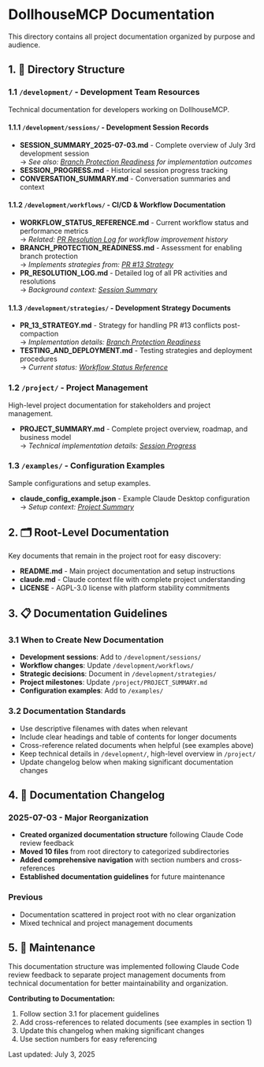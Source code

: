 # DollhouseMCP Documentation

This directory contains all project documentation organized by purpose and audience.

## 1. 📁 Directory Structure

### 1.1 `/development/` - Development Team Resources
Technical documentation for developers working on DollhouseMCP.

#### 1.1.1 `/development/sessions/` - Development Session Records
- **SESSION_SUMMARY_2025-07-03.md** - Complete overview of July 3rd development session  
  → *See also: [Branch Protection Readiness](workflows/BRANCH_PROTECTION_READINESS.md) for implementation outcomes*
- **SESSION_PROGRESS.md** - Historical session progress tracking  
- **CONVERSATION_SUMMARY.md** - Conversation summaries and context

#### 1.1.2 `/development/workflows/` - CI/CD & Workflow Documentation  
- **WORKFLOW_STATUS_REFERENCE.md** - Current workflow status and performance metrics  
  → *Related: [PR Resolution Log](workflows/PR_RESOLUTION_LOG.md) for workflow improvement history*
- **BRANCH_PROTECTION_READINESS.md** - Assessment for enabling branch protection  
  → *Implements strategies from: [PR #13 Strategy](strategies/PR_13_STRATEGY.md)*
- **PR_RESOLUTION_LOG.md** - Detailed log of all PR activities and resolutions  
  → *Background context: [Session Summary](sessions/SESSION_SUMMARY_2025-07-03.md)*

#### 1.1.3 `/development/strategies/` - Development Strategy Documents
- **PR_13_STRATEGY.md** - Strategy for handling PR #13 conflicts post-compaction  
  → *Implementation details: [Branch Protection Readiness](workflows/BRANCH_PROTECTION_READINESS.md)*
- **TESTING_AND_DEPLOYMENT.md** - Testing strategies and deployment procedures  
  → *Current status: [Workflow Status Reference](workflows/WORKFLOW_STATUS_REFERENCE.md)*

### 1.2 `/project/` - Project Management
High-level project documentation for stakeholders and project management.

- **PROJECT_SUMMARY.md** - Complete project overview, roadmap, and business model  
  → *Technical implementation details: [Session Progress](development/sessions/SESSION_PROGRESS.md)*

### 1.3 `/examples/` - Configuration Examples
Sample configurations and setup examples.

- **claude_config_example.json** - Example Claude Desktop configuration  
  → *Setup context: [Project Summary](project/PROJECT_SUMMARY.md)*

## 2. 🗂️ Root-Level Documentation
Key documents that remain in the project root for easy discovery:

- **README.md** - Main project documentation and setup instructions
- **claude.md** - Claude context file with complete project understanding
- **LICENSE** - AGPL-3.0 license with platform stability commitments

## 3. 📋 Documentation Guidelines

### 3.1 When to Create New Documentation
- **Development sessions**: Add to `/development/sessions/`
- **Workflow changes**: Update `/development/workflows/`
- **Strategic decisions**: Document in `/development/strategies/`
- **Project milestones**: Update `/project/PROJECT_SUMMARY.md`
- **Configuration examples**: Add to `/examples/`

### 3.2 Documentation Standards
- Use descriptive filenames with dates when relevant
- Include clear headings and table of contents for longer documents
- Cross-reference related documents when helpful (see examples above)
- Keep technical details in `/development/`, high-level overview in `/project/`
- Update changelog below when making significant documentation changes

## 4. 📜 Documentation Changelog

### 2025-07-03 - Major Reorganization
- **Created organized documentation structure** following Claude Code review feedback
- **Moved 10 files** from root directory to categorized subdirectories
- **Added comprehensive navigation** with section numbers and cross-references
- **Established documentation guidelines** for future maintenance

### Previous
- Documentation scattered in project root with no clear organization
- Mixed technical and project management documents

## 5. 🔄 Maintenance
This documentation structure was implemented following Claude Code review feedback to separate project management documents from technical documentation for better maintainability and organization.

**Contributing to Documentation:**
1. Follow section 3.1 for placement guidelines
2. Add cross-references to related documents (see examples in section 1)
3. Update this changelog when making significant changes
4. Use section numbers for easy referencing

Last updated: July 3, 2025